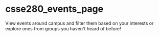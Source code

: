 # csse280_events_page
View events around campus and filter them based on your interests or explore ones from groups you haven't heard of before!
